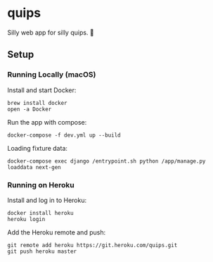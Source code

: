 # quips

Silly web app for silly quips. :tada:

## Setup

### Running Locally (macOS)

Install and start Docker:

    brew install docker
    open -a Docker

Run the app with compose:

    docker-compose -f dev.yml up --build

Loading fixture data:

    docker-compose exec django /entrypoint.sh python /app/manage.py loaddata next-gen

### Running on Heroku

Install and log in to Heroku:

    docker install heroku
    heroku login

Add the Heroku remote and push:

    git remote add heroku https://git.heroku.com/quips.git
    git push heroku master
